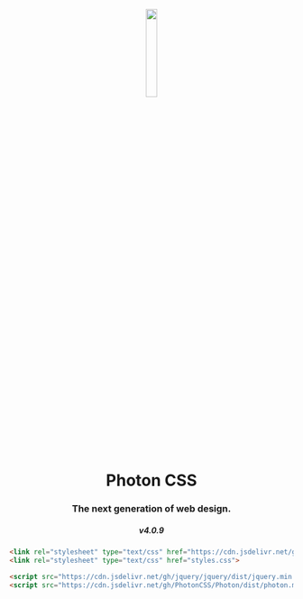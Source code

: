 <p align="center">
  <img src="https://storage.googleapis.com/photoncss_storage/icon/web_hi_res_512.png" width="20%">
</p>
<h1 align="center">Photon CSS</h1>
<h3 align="center">The next generation of web design.</h3>
<h5 align="center" version>v4.0.9</h5>

```html
<link rel="stylesheet" type="text/css" href="https://cdn.jsdelivr.net/gh/PhotonCSS/Photon/dist/photon.min.css">
<link rel="stylesheet" type="text/css" href="styles.css">

<script src="https://cdn.jsdelivr.net/gh/jquery/jquery/dist/jquery.min.js"></script>
<script src="https://cdn.jsdelivr.net/gh/PhotonCSS/Photon/dist/photon.min.js"></script>
```
